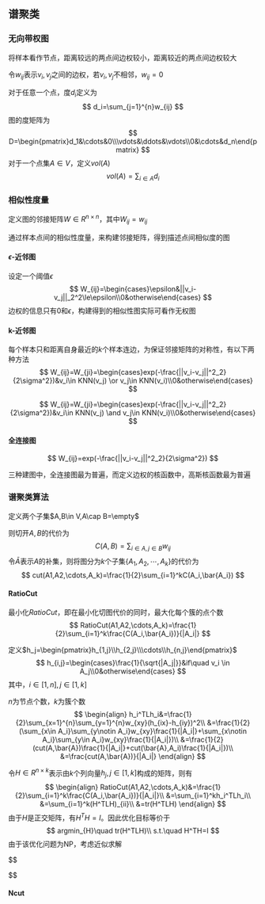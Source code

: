 ## 谱聚类

### 无向带权图

将样本看作节点，距离较远的两点间边权较小，距离较近的两点间边权较大

令$w_{ij}$表示$v_i,v_j$之间的边权，若$v_i,v_j$不相邻，$w_{ij}=0$

对于任意一个点，度$d_i$定义为
$$
d_i=\sum_{j=1}^{n}w_{ij}
$$
图的度矩阵为
$$
D=\begin{pmatrix}d_1&\cdots&0\\\vdots&\ddots&\vdots\\0&\cdots&d_n\end{pmatrix}
$$
对于一个点集$A\in V$，定义$vol(A)$
$$
vol(A)=\sum_{i \in A}d_i
$$

### 相似性度量

定义图的邻接矩阵$W\in R^{n\times n}$，其中$W_{ij}=w_{ij}$

通过样本点间的相似性度量，来构建邻接矩阵，得到描述点间相似度的图

#### $\epsilon$-近邻图

设定一个阈值$\epsilon$
$$
W_{ij}=\begin{cases}\epsilon&||v_i-v_j||_2^2\le\epsilon\\0&otherwise\end{cases}
$$
边权的信息只有$0$和$\epsilon$，构建得到的相似性图实际可看作无权图

#### k-近邻图

每个样本只和距离自身最近的$k$个样本连边，为保证邻接矩阵的对称性，有以下两种方法
$$
W_{ij}=W_{ji}=\begin{cases}exp(-\frac{||v_i-v_j||^2_2}{2\sigma^2})&v_i\in KNN(v_j) \or v_j\in KNN(v_i)\\0&otherwise\end{cases}
$$

$$
W_{ij}=W_{ji}=\begin{cases}exp(-\frac{||v_i-v_j||^2_2}{2\sigma^2})&v_i\in KNN(v_j) \and v_j\in KNN(v_i)\\0&otherwise\end{cases}
$$

#### 全连接图

$$
W_{ij}=exp(-\frac{||v_i-v_j||^2_2}{2\sigma^2})
$$

三种建图中，全连接图最为普遍，而定义边权的核函数中，高斯核函数最为普遍



### 谱聚类算法

定义两个子集$A,B\in V,A\cap B=\empty$

则切开$A,B$的代价为
$$
C(A,B)=\sum_{i\in A,j\in B}w_{ij}
$$
令$\bar{A}$表示$A$的补集，则将图分为$k$个子集$\{A_1,A_2,\cdots,A_k\}$的代价为
$$
cut(A1,A2,\cdots,A_k)=\frac{1}{2}\sum_{i=1}^kC(A_i,\bar{A_i})
$$

#### RatioCut

最小化$RatioCut$，即在最小化切图代价的同时，最大化每个簇的点个数
$$
RatioCut(A1,A2,\cdots,A_k)=\frac{1}{2}\sum_{i=1}^k\frac{C(A_i,\bar{A_i})}{|A_i|}
$$

定义$h_j=\begin{pmatrix}h_{1,j}\\h_{2,j}\\\cdots\\h_{n,j}\end{pmatrix}$
$$
h_{i,j}=\begin{cases}\frac{1}{\sqrt{|A_j|}}&if\quad v_i \in A_j\\0&otherwise\end{cases}
$$
其中，$i\in [1,n], j\in [1,k]$

$n$为节点个数，$k$为簇个数
$$
\begin{align}
h_i^TLh_i&=\frac{1}{2}\sum_{x=1}^{n}\sum_{y=1}^{n}w_{xy}(h_{ix}-h_{iy})^2\\
&=\frac{1}{2}(\sum_{x\in A_i}\sum_{y\notin A_i}w_{xy}\frac{1}{|A_i|}+\sum_{x\notin A_i}\sum_{y\in A_i}w_{xy}\frac{1}{|A_i|})\\
&=\frac{1}{2}(cut(A,\bar{A})\frac{1}{|A_i|}+cut(\bar{A},A_i)\frac{1}{|A_i|})\\
&=\frac{cut(A,\bar{A})}{|A_i|}
\end{align}
$$

令$H\in R^{n\times k}$表示由$k$个列向量$h_j,j\in[1,k]$构成的矩阵，则有
$$
\begin{align}
RatioCut(A1,A2,\cdots,A_k)&=\frac{1}{2}\sum_{i=1}^k\frac{C(A_i,\bar{A_i})}{|A_i|}\\
&=\sum_{i=1}^kh_i^TLh_i\\
&=\sum_{i=1}^k(H^TLH)_{ii}\\
&=tr(H^TLH)
\end{align}
$$
由于$H$是正交矩阵，有$H^TH=I$。因此优化目标等价于
$$
argmin_{H}\quad tr(H^TLH)\\
s.t.\quad H^TH=I
$$
由于该优化问题为NP，考虑近似求解


$$

$$


#### Ncut


